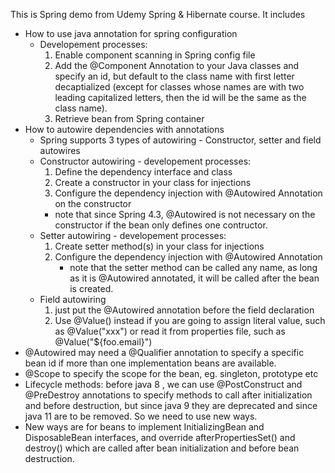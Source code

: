 This is Spring demo from Udemy Spring & Hibernate course. It includes 
- How to use java annotation for spring configuration
   - Developement processes:
      1. Enable component scanning in Spring config file
      2. Add the @Component Annotation to your Java classes and specify an id, but default to the class name with first letter decaptialized
      (except for classes whose names are with two leading capitalized letters, then the id will be the same as the class name).
      3. Retrieve bean from Spring container 
- How to autowire dependencies with annotations
   - Spring supports 3 types of autowiring - Constructor, setter and field autowires
   - Constructor autowiring - developement processes:
      1. Define the dependency interface and class
      2. Create a constructor in your class for injections
      3. Configure the dependency injection with @Autowired Annotation on the constructor
	 - note that since Spring 4.3, @Autowired is not necessary on the constructor if the bean only defines one contructor.
   - Setter autowiring - developement processes:
      1. Create setter method(s) in your class for injections
      2. Configure the dependency injection with @Autowired Annotation
         - note that the setter method can be called any name, as long as it is @Autowired annotated, it will be called after the bean is created. 
   - Field autowiring 
      1. just put the @Autowired annotation before the field declaration
      2. Use @Value() instead if you are going to assign literal value, such as @Value("xxx") or read it from properties file, such as @Value("${foo.email}")
- @Autowired may need a @Qualifier annotation to specify a specific bean id if more than one implementation beans are available.
- @Scope to specify the scope for the bean, eg. singleton, prototype etc
- Lifecycle methods: before java 8 , we can use @PostConstruct and @PreDestroy annotations to specify methods to call after initialization and before destruction, but
since java 9 they are deprecated and since java 11 are to be removed. So we need to use new ways.
- New ways are for beans to implement InitializingBean and DisposableBean interfaces, and override afterPropertiesSet() and destroy() 
which are called after bean initialization and before bean destruction.